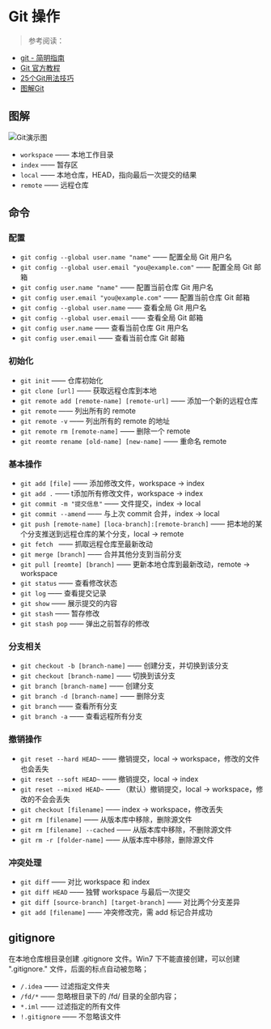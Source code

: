 # Git 操作

> 参考阅读：
*  [git - 简明指南](http://rogerdudler.github.io/git-guide/index.zh.html)
* [Git 官方教程](https://git-scm.com/book/zh/v2)
* [25个Git用法技巧](http://www.techug.com/25-git-tips)
* [图解Git](https://marklodato.github.io/visual-git-guide/index-zh-cn.html)

## 图解

![Git演示图](https://raw.githubusercontent.com/onlylemi/res/master/git-img.png)

* `workspace` —— 本地工作目录
* `index` —— 暂存区
* `local` —— 本地仓库，HEAD，指向最后一次提交的结果
* `remote` —— 远程仓库

## 命令

### 配置

* `git config --global user.name "name"` —— 配置全局 Git 用户名
* `git config --global user.email "you@example.com"` —— 配置全局 Git 邮箱
* `git config user.name "name"` —— 配置当前仓库 Git 用户名
* `git config user.email "you@example.com"` —— 配置当前仓库 Git 邮箱
* `git config --global user.name` —— 查看全局 Git 用户名
* `git config --global user.email` —— 查看全局 Git 邮箱
* `git config user.name` —— 查看当前仓库 Git 用户名
* `git config user.email` —— 查看当前仓库 Git 邮箱

### 初始化

* `git init` —— 仓库初始化
* `git clone [url]` —— 获取远程仓库到本地
* `git remote add [remote-name] [remote-url]` —— 添加一个新的远程仓库
* `git remote` —— 列出所有的 remote
* `git remote -v` —— 列出所有的 remote 的地址
* `git remote rm [remote-name]` —— 删除一个 remote
* `git reomte rename [old-name] [new-name]` —— 重命名 remote

### 基本操作

* `git add [file]` —— 添加修改文件，workspace -> index
* `git add .` —— t添加所有修改文件，workspace -> index
* `git commit -m "提交信息"` —— 文件提交，index -> local
* `git commit --amend` —— 与上次 commit 合并，index -> local 
* `git push [remote-name] [loca-branch]:[remote-branch]` —— 把本地的某个分支推送到远程仓库的某个分支，local -> remote
* `git fetch ` —— 抓取远程仓库至最新改动
* `git merge [branch]` —— 合并其他分支到当前分支
* `git pull [reomte] [branch]` —— 更新本地仓库到最新改动，remote -> workspace
* `git status` —— 查看修改状态
* `git log` —— 查看提交记录
* `git show` —— 展示提交的内容
* `git stash` —— 暂存修改
* `git stash pop` —— 弹出之前暂存的修改

### 分支相关

* `git checkout -b [branch-name]` —— 创建分支，并切换到该分支
* `git checkout [branch-name]` —— 切换到该分支
* `git branch [branch-name]` —— 创建分支
* `git branch -d [branch-name]` —— 删除分支 
* `git branch` —— 查看所有分支
* `git branch -a` —— 查看远程所有分支

### 撤销操作

* `git reset --hard HEAD~` —— 撤销提交，local -> workspace，修改的文件也会丢失
* `git reset --soft HEAD~` —— 撤销提交，local -> index
* `git reset --mixed HEAD~` —— （默认）撤销提交，local -> workspace，修改的不会会丢失
* `git checkout [filename]` —— index -> workspace，修改丢失
* `git rm [filename]` —— 从版本库中移除，删除源文件
* `git rm [filename] --cached` —— 从版本库中移除，不删除源文件
* `git rm -r [folder-name]` —— 从版本库中移除，删除源文件

### 冲突处理

* `git diff` —— 对比 workspace 和 index
* `git diff HEAD` —— 独臂 workspace 与最后一次提交
* `git diff [source-branch] [target-branch]` —— 对比两个分支差异
* `git add [filename]` —— 冲突修改完，需 add 标记合并成功

## gitignore

在本地仓库根目录创建 .gitignore 文件。Win7 下不能直接创建，可以创建 ".gitignore." 文件，后面的标点自动被忽略；

* `/.idea` —— 过滤指定文件夹
* `/fd/*` —— 忽略根目录下的 /fd/ 目录的全部内容；
* `*.iml` —— 过滤指定的所有文件
* `!.gitignore` —— 不忽略该文件